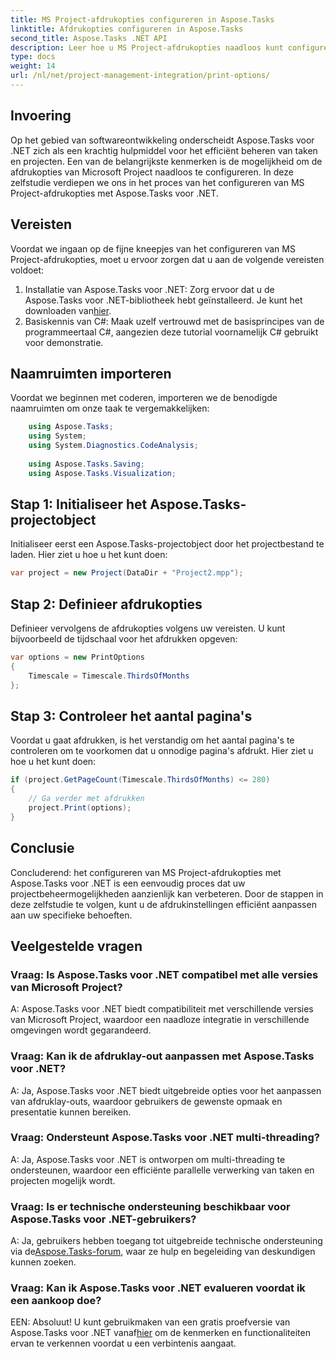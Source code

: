 ```yaml
---
title: MS Project-afdrukopties configureren in Aspose.Tasks
linktitle: Afdrukopties configureren in Aspose.Tasks
second_title: Aspose.Tasks .NET API
description: Leer hoe u MS Project-afdrukopties naadloos kunt configureren met Aspose.Tasks voor .NET. Verbeter uw projectmanagementmogelijkheden.
type: docs
weight: 14
url: /nl/net/project-management-integration/print-options/
---
```

## Invoering
Op het gebied van softwareontwikkeling onderscheidt Aspose.Tasks voor .NET zich als een krachtig hulpmiddel voor het efficiënt beheren van taken en projecten. Een van de belangrijkste kenmerken is de mogelijkheid om de afdrukopties van Microsoft Project naadloos te configureren. In deze zelfstudie verdiepen we ons in het proces van het configureren van MS Project-afdrukopties met Aspose.Tasks voor .NET.
## Vereisten
Voordat we ingaan op de fijne kneepjes van het configureren van MS Project-afdrukopties, moet u ervoor zorgen dat u aan de volgende vereisten voldoet:
1. Installatie van Aspose.Tasks voor .NET: Zorg ervoor dat u de Aspose.Tasks voor .NET-bibliotheek hebt geïnstalleerd. Je kunt het downloaden van[hier](https://releases.aspose.com/tasks/net/).
2. Basiskennis van C#: Maak uzelf vertrouwd met de basisprincipes van de programmeertaal C#, aangezien deze tutorial voornamelijk C# gebruikt voor demonstratie.

## Naamruimten importeren
Voordat we beginnen met coderen, importeren we de benodigde naamruimten om onze taak te vergemakkelijken:
```csharp
    using Aspose.Tasks;
    using System;
    using System.Diagnostics.CodeAnalysis;
    
    using Aspose.Tasks.Saving;
    using Aspose.Tasks.Visualization;
```

## Stap 1: Initialiseer het Aspose.Tasks-projectobject
Initialiseer eerst een Aspose.Tasks-projectobject door het projectbestand te laden. Hier ziet u hoe u het kunt doen:
```csharp
var project = new Project(DataDir + "Project2.mpp");
```
## Stap 2: Definieer afdrukopties
Definieer vervolgens de afdrukopties volgens uw vereisten. U kunt bijvoorbeeld de tijdschaal voor het afdrukken opgeven:
```csharp
var options = new PrintOptions
{
    Timescale = Timescale.ThirdsOfMonths
};
```
## Stap 3: Controleer het aantal pagina's
Voordat u gaat afdrukken, is het verstandig om het aantal pagina's te controleren om te voorkomen dat u onnodige pagina's afdrukt. Hier ziet u hoe u het kunt doen:
```csharp
if (project.GetPageCount(Timescale.ThirdsOfMonths) <= 280)
{
    // Ga verder met afdrukken
    project.Print(options);
}
```

## Conclusie
Concluderend: het configureren van MS Project-afdrukopties met Aspose.Tasks voor .NET is een eenvoudig proces dat uw projectbeheermogelijkheden aanzienlijk kan verbeteren. Door de stappen in deze zelfstudie te volgen, kunt u de afdrukinstellingen efficiënt aanpassen aan uw specifieke behoeften.
## Veelgestelde vragen
### Vraag: Is Aspose.Tasks voor .NET compatibel met alle versies van Microsoft Project?
A: Aspose.Tasks voor .NET biedt compatibiliteit met verschillende versies van Microsoft Project, waardoor een naadloze integratie in verschillende omgevingen wordt gegarandeerd.
### Vraag: Kan ik de afdruklay-out aanpassen met Aspose.Tasks voor .NET?
A: Ja, Aspose.Tasks voor .NET biedt uitgebreide opties voor het aanpassen van afdruklay-outs, waardoor gebruikers de gewenste opmaak en presentatie kunnen bereiken.
### Vraag: Ondersteunt Aspose.Tasks voor .NET multi-threading?
A: Ja, Aspose.Tasks voor .NET is ontworpen om multi-threading te ondersteunen, waardoor een efficiënte parallelle verwerking van taken en projecten mogelijk wordt.
### Vraag: Is er technische ondersteuning beschikbaar voor Aspose.Tasks voor .NET-gebruikers?
 A: Ja, gebruikers hebben toegang tot uitgebreide technische ondersteuning via de[Aspose.Tasks-forum](https://forum.aspose.com/c/tasks/15), waar ze hulp en begeleiding van deskundigen kunnen zoeken.
### Vraag: Kan ik Aspose.Tasks voor .NET evalueren voordat ik een aankoop doe?
 EEN: Absoluut! U kunt gebruikmaken van een gratis proefversie van Aspose.Tasks voor .NET vanaf[hier](https://releases.aspose.com/) om de kenmerken en functionaliteiten ervan te verkennen voordat u een verbintenis aangaat.